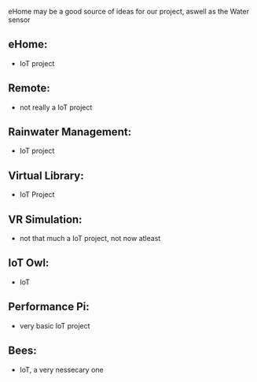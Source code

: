 eHome may be a good source of ideas for our project, aswell as the Water sensor

## eHome:
+ IoT project
## Remote:
+ not really a IoT project
## Rainwater Management:
+ IoT project
## Virtual Library:
+ IoT Project
## VR Simulation:
+ not that much a IoT project, not now atleast
## IoT Owl:
+ IoT
## Performance Pi:
+ very basic IoT project
## Bees:
+ IoT, a very nessecary one
